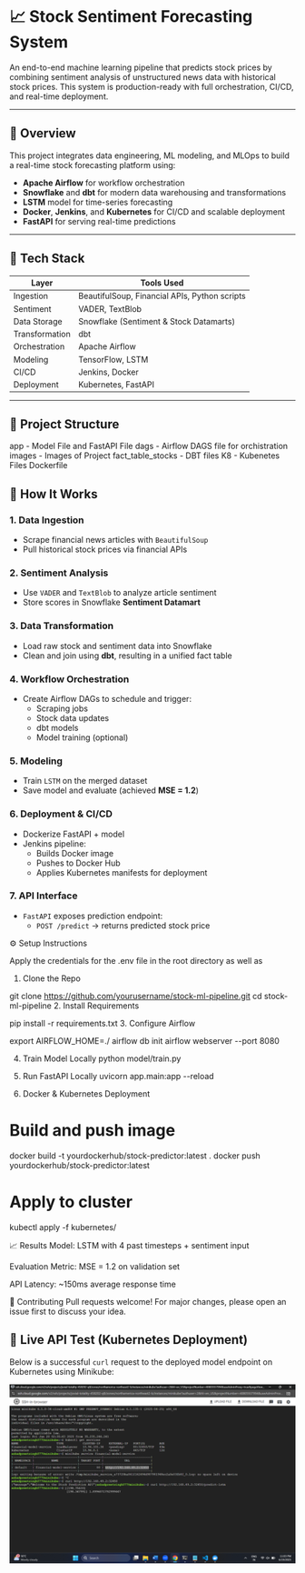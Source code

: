 # 📈 Stock Sentiment Forecasting System

An end-to-end machine learning pipeline that predicts stock prices by combining sentiment analysis of unstructured news data with historical stock prices. This system is production-ready with full orchestration, CI/CD, and real-time deployment.

---

## 🚀 Overview

This project integrates data engineering, ML modeling, and MLOps to build a real-time stock forecasting platform using:

- **Apache Airflow** for workflow orchestration  
- **Snowflake** and **dbt** for modern data warehousing and transformations  
- **LSTM** model for time-series forecasting  
- **Docker**, **Jenkins**, and **Kubernetes** for CI/CD and scalable deployment  
- **FastAPI** for serving real-time predictions

---

## 🔧 Tech Stack

| Layer           | Tools Used                                        |
|----------------|---------------------------------------------------|
| Ingestion       | BeautifulSoup, Financial APIs, Python scripts     |
| Sentiment       | VADER, TextBlob                                   |
| Data Storage    | Snowflake (Sentiment & Stock Datamarts)           |
| Transformation  | dbt                                               |
| Orchestration   | Apache Airflow                                    |
| Modeling        | TensorFlow, LSTM                                  |
| CI/CD           | Jenkins, Docker                                   |
| Deployment      | Kubernetes, FastAPI                               |

---

## 📂 Project Structure
app - Model File and FastAPI File
dags - Airflow DAGS file for orchistration 
images - Images of Project
fact_table_stocks - DBT files
K8 - Kubenetes Files
Dockerfile 

## 🧪 How It Works

### 1. Data Ingestion
- Scrape financial news articles with `BeautifulSoup`
- Pull historical stock prices via financial APIs

### 2. Sentiment Analysis
- Use `VADER` and `TextBlob` to analyze article sentiment
- Store scores in Snowflake **Sentiment Datamart**

### 3. Data Transformation
- Load raw stock and sentiment data into Snowflake
- Clean and join using **dbt**, resulting in a unified fact table

### 4. Workflow Orchestration
- Create Airflow DAGs to schedule and trigger:
  - Scraping jobs
  - Stock data updates
  - dbt models
  - Model training (optional)

### 5. Modeling
- Train `LSTM` on the merged dataset
- Save model and evaluate (achieved **MSE = 1.2**)

### 6. Deployment & CI/CD
- Dockerize FastAPI + model
- Jenkins pipeline:
  - Builds Docker image  
  - Pushes to Docker Hub  
  - Applies Kubernetes manifests for deployment

### 7. API Interface
- `FastAPI` exposes prediction endpoint:
  - `POST /predict` → returns predicted stock price


⚙️ Setup Instructions

Apply the credentials for the .env file in the root directory as well as 
1. Clone the Repo

git clone https://github.com/yourusername/stock-ml-pipeline.git
cd stock-ml-pipeline
2. Install Requirements

pip install -r requirements.txt
3. Configure Airflow

export AIRFLOW_HOME=./<your airflow directory>
airflow db init
airflow webserver --port 8080

4. Train Model Locally
python model/train.py

5. Run FastAPI Locally
uvicorn app.main:app --reload

6. Docker & Kubernetes Deployment
# Build and push image
docker build -t yourdockerhub/stock-predictor:latest .
docker push yourdockerhub/stock-predictor:latest

# Apply to cluster
kubectl apply -f kubernetes/

📈 Results
Model: LSTM with 4 past timesteps + sentiment input

Evaluation Metric: MSE = 1.2 on validation set

API Latency: ~150ms average response time

🤝 Contributing
Pull requests welcome! For major changes, please open an issue first to discuss your idea.

## 🧪 Live API Test (Kubernetes Deployment)

Below is a successful `curl` request to the deployed model endpoint on Kubernetes using Minikube:

![Alt text](https://github.com/anhadbatra/Stocks_Data_Predictions/blob/main/images/Screenshot%202025-06-19%20230335.png)
